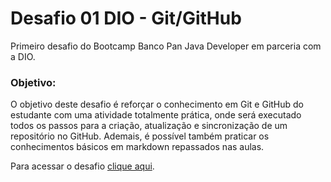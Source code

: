 # Desafio 01 DIO - Git/GitHub
Primeiro desafio do Bootcamp Banco Pan Java Developer em parceria com a DIO.

### Objetivo:
O objetivo deste desafio é reforçar o conhecimento em Git e GitHub do estudante com uma atividade totalmente prática, onde será executado todos os passos para a criação, atualização e sincronização de um repositório no GitHub.
Ademais, é possível também praticar os conhecimentos básicos em markdown repassados nas aulas.

Para acessar o desafio [clique aqui](https://drive.google.com/file/d/1IZu0qohv1JOmxjEra1lknDiiStU68bl4/view).